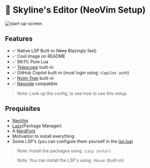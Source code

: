 # 🔵 Skyline's Editor (NeoVim Setup)

![start-up-screen](https://github.com/skyline69/skylines-editor/assets/67526259/4fbb0bcc-41ed-49e1-ab98-c7a99555144c)

## Features
- ✅ Native LSP Built-in (<s>Very</s> Blazingly fast)
- ✅ Cool image on README
- ✅ 99.1% Pure Lua
- ✅ [Telescope](https://github.com/nvim-telescope/telescope.nvim) built-in
- ✅ GitHub Copilot built-in (must login using `:Copilot auth`)
- ✅ [Nvim-Tree](https://github.com/nvim-tree/nvim-tree.lua) built-in
- ✅ [Neovide](https://neovide.dev/) compatible
> Note: Look up the config, to see how to use this setup.

## Prequisites
- [NeoVim](https://neovim.io/)
- [Lazy](https://github.com/folke/lazy.nvim)(Package Manager)
- A [NerdFont](https://www.nerdfonts.com/)
- Motivation to install everything
- Some LSP's (you can configure them yourself in the [lsp.lua](/lua/lsp.lua))
> Note: Install the packages using `:Lazy install`

> Note: You can install the LSP's using `:Mason` (built-in)
